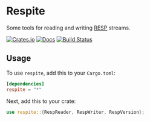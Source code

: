 # Respite

Some tools for reading and writing [RESP][RESP] streams.

[RESP]: https://redis.io/docs/reference/protocol-spec/

[![Crates.io][crates-badge]][crates-url]
[![Docs][docs-badge]][docs-url]
[![Build Status][ci-badge]][ci-url]

[crates-badge]: https://img.shields.io/crates/v/respite.svg
[crates-url]: https://crates.io/crates/respite
[ci-badge]: https://github.com/braddunbar/respite/workflows/CI/badge.svg
[ci-url]: https://github.com/braddunbar/respite/actions
[docs-badge]: https://img.shields.io/docsrs/respite/latest.svg
[docs-url]: https://docs.rs/respite/

## Usage

To use `respite`, add this to your `Cargo.toml`:

```toml
[dependencies]
respite = "*"
```

Next, add this to your crate:

```rust
use respite::{RespReader, RespWriter, RespVersion};
```
